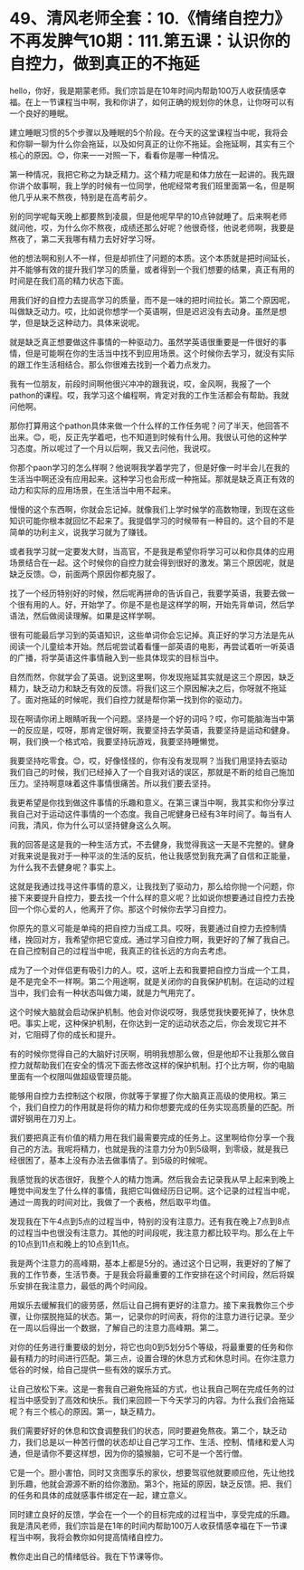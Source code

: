 # 49、清风老师全套：10.《情绪自控力》不再发脾气10期：111.第五课：认识你的自控力，做到真正的不拖延

hello，你好，我是期蒙老师。我们宗旨是在10年时间内帮助100万人收获情感幸福。在上一节课程当中啊，我和你讲了，如何正确的规划你的休息，让你呀可以有一个良好的睡眠。

建立睡眠习惯的5个步骤以及睡眠的5个阶段。在今天的这堂课程当中呢，我将会和你聊一聊为什么你会拖延，以及如何真正的让你不拖延。会拖延啊，其实有三个核心的原因。😊，你来一一对照一下，看看你是哪一种情况。

第一种情况，我把它称之为缺乏精力。这个精力呢是和体力放在一起讲的。我先跟你讲个故事啊，我上学的时候有一位同学，他呢经常考我们班里面第一名，但是啊他几乎从来不熬夜，特别是在高考前夕。

别的同学呢每天晚上都要熬到凌晨，但是他呢早早的10点钟就睡了。后来啊老师就问他，哎，为什么你不熬夜，成绩还那么好呢？他很奇怪，他说老师啊，我要是熬夜了，第二天我哪有精力去好好学习呀。

他的想法啊和别人不一样，但是却抓住了问题的本质。这个本质就是把时间延长，并不能够有效的提升我们学习的质量，或者得到一个我们想要的结果，真正有用的时间是在我们高的精力状态下面。

用我们好的自控力去提高学习的质量，而不是一味的把时间拉长。第二个原因呢，叫做缺乏动力。哎，比如说你想学一个英语啊，但是迟迟没有去动身。虽然是想学，但是缺乏这种动力。具体来说呢。

就是缺乏真正想要做这件事情的一种驱动力。虽然学英语很重要是一件很好的事情，但是可能啊在你的生活当中找不到应用场景。这个时候你去学习，就没有实际的跟工作生活相结合。那么你很难去找到一个着力点发力。

我有一位朋友，前段时间啊他很兴冲冲的跟我说，哎，金风啊，我报了一个pathon的课程。哎，我学习这个编程啊，肯定对我的工作生活都会有帮助。我就问他啊。

那你打算用这个pathon具体来做一个什么样的工作任务呢？问了半天，他回答不出来。😊，呃，反正先学着吧，也不知道到时候有什么用。我很认可他的这种学习态度。所以呢过了一个月以后啊，我又去问他，我说哎。

你那个paon学习的怎么样啊？他说啊我学着学完了，但是好像一时半会儿在我的生活当中啊还没有应用起来。这种学习也会形成一种拖延。那就是缺乏真正有效的动力和实际的应用场景，在生活当中用不起来。

慢慢的这个东西啊，你就会忘记掉。就像我们上学时候学的高数物理，到现在这些知识可能你根本就回忆不起来了。我提倡学习的时候带有一种目的。这个目的不是简单的功利主义，说我学习就为了赚钱。

或者我学习就一定要发大财，当高官，不是我是希望你将学习可以和你具体的应用场景结合在一起。这个时候你的自控力就会得到很好的激发。第三个原因呢，就是缺乏反馈。😊，前面两个原因你都克服了。

找了一个经历特别好的时候，然后呢再拼命的告诉自己，我要学英语，我要去做一个很有用的人。好，开始学了。你是不是也是这样学的啊，开始先背单词，然后学语法，然后做阅读理解。如果是这样学啊。

很有可能最后学习到的英语知识，这些单词你会忘记掉。真正好的学习方法是先从阅读一个儿童绘本开始。然后呢尝试着看懂一部英语的电影，再尝试着听一听英语的广播，将学英语这件事情融入到一些具体现实的目标当中。

自然而然，你就学会了英语。说到这里啊，你发现拖延其实就是这三个原因，缺乏精力，缺乏动力和缺乏有效的反馈。将我们这三个原因解决之后，你呀就不拖延了。面对拖延的时候呢，我们自控力就是帮你第一找到你的驱动力。

现在啊请你闭上眼睛听我一个问题。坚持是一个好的词吗？哎，你可能脑海当中第一的反应是，哎呀，那肯定很好啊，我要坚持去学英语，我要坚持是运动和健身。啊，我们换一个格式哈，我要坚持玩游戏，我要坚持睡懒觉。

我要坚持吃零食。😊，哎，好像怪怪的，你有没有发现啊？当我们用坚持去驱动我们自己的时候，我们已经掉入了一个自我对话的误区，那就是不断的给自己施加压力。坚持啊意味着这件事情很痛苦。所以我们要去坚持。

我更希望是你找到做这件事情的乐趣和意义。在第三课当中啊，我其实和你分享过我自己对于运动这件事情的一个态度。我自己呢健身已经有3年时间了。每当有人问我，清风，你为什么可以坚持健身这么久啊。

我的回答是这是我的一种生活方式，不去健身，我觉得我这一天是不完整的。健身对我来说是我对于一种平淡的生活的反抗，他让我感觉到我充满了自信和正能量，为什么我不去健身呢？事实上。

这就是我通过找寻这件事情的意义，让我找到了驱动力，那么给你抛一个问题，你接下来要提升自控力，要去找一个什么样的意义呢？比如说你想要通过自控力去挽回一个你心爱的人，他离开了你。那这个时候你去学习自控力。

你原先的意义可能是单纯的把自控力当成工具。哎呀，我要通过自控力去控制情绪，挽回对方，我希望你把它变成。通过学习自控力啊，我更好的了解了我自己。在自己控制自己的过程当中呢，我真正的往长远的方向去考虑。

成为了一个对伴侣更有吸引力的人。哎，这听上去和我要把自控力当成一个工具，是不是完全不一样啊。第二个用途啊，就是关闭你的自我保护机制。在运动的过程当中，我们会有一种状态叫做力竭，就是力气用完了。

这个时候大脑就会启动保护机制。他会对你说哎呀，我感觉我快要死掉了，快休息吧。事实上呢，这种保护机制，在你达到一定的运动状态之后，你会发现它并不对，它阻碍了你的成长和提升。

有的时候你觉得自己的大脑好讨厌啊，明明我想那么做，但是他却不让我那么做自控力就帮助我们在安全的情况下面去修改这样的保护机制。打个比方啊，你的电脑里面有一个权限叫做超级管理员能。

能够用自控力去控制这个权限，你就等于掌握了你大脑真正高级的使用权。第三个，我们自控力的作用就是将你的精力和你想要完成的任务实现高质量的匹配。所谓好钢用在刀刃上。

我们要把真正有价值的精力用在我们最需要完成的任务上。这里啊给你分享一个我自己的方法。我呢将精力，也就是我的注意力分为0到5级啊，到零级，就是我已经很困了，基本上没有办法去做事情了。到5级的时候呢。

我感觉我的状态很好，我整个人的精力饱满。然后我会去记录我从早上起来到晚上睡觉中间发生了什么样的事情，我把它叫做经历日记啊。这个记录的过程当中呢，通过一周我的时间对比，我做了一个表格，然后取平均值。

发现我在下午4点到5点的过程当中，特别的没有注意力。还有我在晚上7点到8点的过程当中也很没有注意力。其他的时间段呢，我注意力都比较平均。那么在上午的10点到11点和晚上的10点到11点。

我是两个注意力的高峰期，基本上都是5分的。通过这个日记啊，我更好的了解了我的工作节奏，生活节奏。于是我会将最重要的工作安排在这个时间段，然后将娱乐安排在我注意力，最低的两个时间段。

用娱乐去缓解我们的疲劳感，然后让自己拥有更好的注意力。接下来我教你三个步骤，让你摆脱拖延的状态。第一，记录你的时间表，将你的注意力进行记录。至少在一周以后得出一个数据，了解自己的注意力高峰期。第二。

对你的任务进行重要级的划分，将它也向0到5划分5个等级，将最重要的任务和你最有精力的时间进行匹配。第三点，设置合理的休息方式和休息时间。在你注意力低谷的时候，给自己提供一些有效的娱乐方式。

让自己放松下来。这是一套我自己避免拖延的方式，也让我自己啊在完成任务的过程当中感受到了高效和快乐。我们来回顾一下今天学习的内容。为什么我们会拖延呢？有三个核心的原因。第一，缺乏精力。

我们需要好好的休息和饮食调整我们的状态，同时要避免熬夜。第二个，缺乏动力，我们总是以一种苦行僧的状态却让自己学习工作、生活、控制、情绪和爱人沟通，但是请你不要这样想，因为你的猿猴脑，它可不是一个苦行僧。

它是一个。胆小害怕，同时又贪图享乐的家伙，想要驾驭他就要顺应他，先让他找到乐趣，他就会源源不断的给你激励。第3个，拖延的原因，缺乏反馈。把、我们的任务和具体的成就感事件绑定在一起，建立意义。

同时建立良好的反馈，学会在一个一个的目标完成的过程当中，享受完成的乐趣。我是清风老师，我们宗旨是在1年的时间内帮助100万人收获情感幸福在下一节课程当中啊，我将会教你如何提高情绪自控力。

教你走出自己的情绪低谷。我在下节课等你。